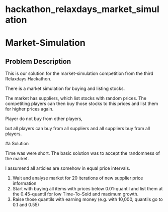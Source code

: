 # hackathon_relaxdays_market_simulation

# Market-Simulation

## Problem Description

This is our solution for the market-simulation competition from the third Relaxdays Hackathon.

There is a market simulation for buying and listing stocks. 

The market has suppliers, which list stocks with random prices. 
The competiting players can then buy those stocks to this prices and list them for higher prices again. 

Player do not buy from other players, 

but all players can buy from all suppliers 
and all suppliers buy from all players.

#ä Solution

Time was were short. The basic solution was to accept the randomness of the market. 

I assumend all articles are somehow in equal price intervals. 

1. Wait and analyse market for 20 iterations of new supplier price information
2. Start with buying all items with prices below 0.01-quantil and list them at the 0.45-quantil for low Time-To-Sold and maximum growth.
3. Raise those quantils with earning money (e.g. with 10,000, quantils go to 0.1 and 0.55)

